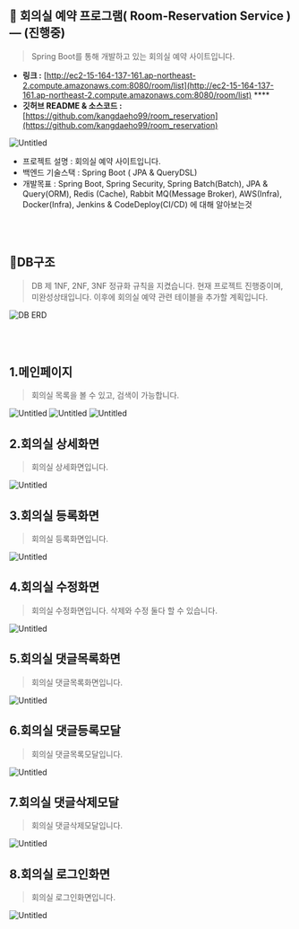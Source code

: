 <!-- # room_reservation
Spring Boot를 통해 회의실 예약 사이트입니다. -->

## **🤝 회의실 예약 프로그램( Room-Reservation Service )   — (진행중)**
> Spring Boot를 통해 개발하고 있는 회의실 예약 사이트입니다.

- **링크 :** [http://ec2-15-164-137-161.ap-northeast-2.compute.amazonaws.com:8080/room/list](http://ec2-15-164-137-161.ap-northeast-2.compute.amazonaws.com:8080/room/list)  ****
- **깃허브 README & 소스코드 :**    
    [https://github.com/kangdaeho99/room_reservation](https://github.com/kangdaeho99/room_reservation)
    
![Untitled](https://user-images.githubusercontent.com/48047377/239265484-59eeabf4-087f-4de4-b50d-474633f56086.PNG)



- 프로젝트 설명 : 회의실 예약 사이트입니다.
- 백엔드 기술스택 : Spring Boot ( JPA & QueryDSL)
- 개발목표 : Spring Boot, Spring Security, Spring Batch(Batch), JPA & Query(ORM), Redis (Cache), Rabbit MQ(Message Broker), AWS(Infra), Docker(Infra), Jenkins & CodeDeploy(CI/CD) 에 대해 알아보는것

<br/>
<br/>

## 📒DB구조
> DB 제 1NF, 2NF, 3NF 정규화 규칙을 지켰습니다. 현재 프로젝트 진행중이며, 미완성상태입니다. 
> 이후에 회의실 예약 관련 테이블을 추가할 계획입니다.

![DB ERD](https://user-images.githubusercontent.com/48047377/239389773-24ae798e-cba5-4a1f-a4b4-0e55688afea4.PNG)


<br/>
<br/>

##  1.메인페이지

> 회의실 목록을 볼 수 있고, 검색이 가능합니다. <br/>

![Untitled](https://user-images.githubusercontent.com/48047377/239265484-59eeabf4-087f-4de4-b50d-474633f56086.PNG)
![Untitled](https://user-images.githubusercontent.com/48047377/239265493-19cfaf18-7843-48de-8885-287b485a70a9.PNG)
![Untitled](https://user-images.githubusercontent.com/48047377/239265501-a8183f9b-15e7-4c84-9fb4-7461a2332350.PNG)

##  2.회의실 상세화면

> 회의실 상세화면입니다. 

![Untitled](https://user-images.githubusercontent.com/48047377/239265565-4d83950e-062b-486b-8b80-4652b7c53c0e.PNG)


##  3.회의실 등록화면

> 회의실 등록화면입니다. 

![Untitled](https://user-images.githubusercontent.com/48047377/239265587-520b27ce-4718-489d-9762-6b6ff83b94ed.PNG)

##  4.회의실 수정화면

> 회의실 수정화면입니다. 삭제와 수정 둘다 할 수 있습니다.

![Untitled](https://user-images.githubusercontent.com/48047377/239271775-d50e8f8d-2617-474d-a804-f287f58bea67.PNG)

##  5.회의실 댓글목록화면

> 회의실 댓글목록화면입니다. 

![Untitled](https://user-images.githubusercontent.com/48047377/239265632-b953bcaa-3728-40f5-9a4b-906cfc46056c.PNG)


##  6.회의실 댓글등록모달

> 회의실 댓글목록모달입니다. 

![Untitled](https://user-images.githubusercontent.com/48047377/239265638-7d7556ed-2fad-437f-a66b-927f05d8ee46.PNG)


##  7.회의실 댓글삭제모달

> 회의실 댓글삭제모달입니다. 

![Untitled](https://user-images.githubusercontent.com/48047377/239265647-bf061d55-5f76-4b4d-8f27-b9aecef0f788.PNG)


## 8.회의실 로그인화면

> 회의실 로그인화면입니다. 

![Untitled](https://user-images.githubusercontent.com/48047377/239265662-a306d373-da8d-46ef-a8e3-004107429408.PNG)



